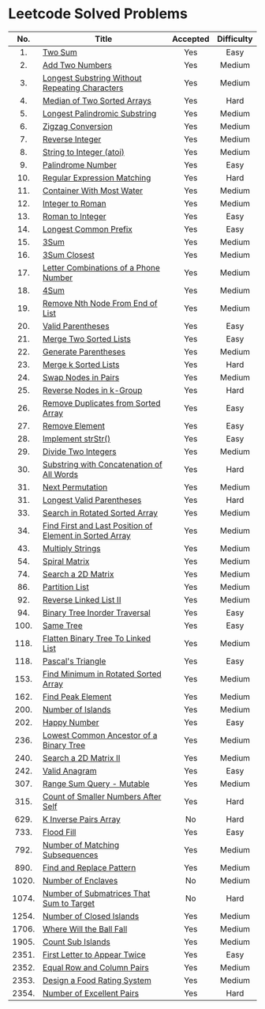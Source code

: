 # Leetcode Solved Problems

|  No.  | Title                                                                                                                                              | Accepted | Difficulty |
| :---: | -------------------------------------------------------------------------------------------------------------------------------------------------- | :------: | :--------: |
|  1.   | [Two Sum](https://leetcode.com/problems/two-sum)                                                                                                   |   Yes    |    Easy    |
|  2.   | [Add Two Numbers](https://leetcode.com/add-two-numbers)                                                                                            |   Yes    |   Medium   |
|  3.   | [Longest Substring Without Repeating Characters](https://leetcode.com/problems/longest-substring-without-repeating-characters/)                    |   Yes    |   Medium   |
|  4.   | [Median of Two Sorted Arrays](https://leetcode.com/problems/median-of-two-sorted-arrays/)                                                          |   Yes    |    Hard    |
|  5.   | [Longest Palindromic Substring](https://leetcode.com/problems/longest-palindromic-substring/)                                                      |   Yes    |   Medium   |
|  6.   | [Zigzag Conversion](https://leetcode.com/problems/zigzag-conversion/)                                                                              |   Yes    |   Medium   |
|  7.   | [Reverse Integer](https://leetcode.com/problems/reverse-integer/)                                                                                  |   Yes    |   Medium   |
|  8.   | [String to Integer (atoi)](https://leetcode.com/problems/string-to-integer-atoi/submissions/)                                                      |   Yes    |   Medium   |
|  9.   | [Palindrome Number](https://leetcode.com/problems/palindrome-number/submissions/)                                                                  |   Yes    |    Easy    |
|  10.  | [Regular Expression Matching](https://leetcode.com/problems/regular-expression-matching/)                                                          |   Yes    |    Hard    |
|  11.  | [Container With Most Water](https://leetcode.com/problems/container-with-most-water/)                                                              |   Yes    |   Medium   |
|  12.  | [Integer to Roman](https://leetcode.com/problems/integer-to-roman/)                                                                                |   Yes    |   Medium   |
|  13.  | [Roman to Integer](https://leetcode.com/problems/roman-to-integer/)                                                                                |   Yes    |    Easy    |
|  14.  | [Longest Common Prefix](https://leetcode.com/problems/longest-common-prefix/submissions/)                                                          |   Yes    |    Easy    |
|  15.  | [3Sum](https://leetcode.com/problems/3sum)                                                                                                         |   Yes    |   Medium   |
|  16.  | [3Sum Closest](https://leetcode.com/problems/3sum-closest/)                                                                                        |   Yes    |   Medium   |
|  17.  | [Letter Combinations of a Phone Number](https://leetcode.com/problems/letter-combinations-of-a-phone-number/)                                      |   Yes    |   Medium   |
|  18.  | [4Sum](https://leetcode.com/problems/4sum)                                                                                                         |   Yes    |   Medium   |
|  19.  | [Remove Nth Node From End of List](https://leetcode.com/problems/remove-nth-node-from-end-of-list/)                                                |   Yes    |   Medium   |
|  20.  | [Valid Parentheses](https://leetcode.com/problems/valid-parentheses/)                                                                              |   Yes    |    Easy    |
|  21.  | [Merge Two Sorted Lists](https://leetcode.com/problems/merge-two-sorted-lists/)                                                                    |   Yes    |    Easy    |
|  22.  | [Generate Parentheses](https://leetcode.com/problems/generate-parentheses/)                                                                        |   Yes    |   Medium   |
|  23.  | [Merge k Sorted Lists](https://leetcode.com/problems/merge-k-sorted-lists/)                                                                        |   Yes    |    Hard    |
|  24.  | [Swap Nodes in Pairs](https://leetcode.com/problems/swap-nodes-in-pairs/)                                                                          |   Yes    |   Medium   |
|  25.  | [Reverse Nodes in k-Group](https://leetcode.com/problems/reverse-nodes-in-k-group/)                                                                |   Yes    |    Hard    |
|  26.  | [Remove Duplicates from Sorted Array](https://leetcode.com/problems/remove-duplicates-from-sorted-array/)                                          |   Yes    |    Easy    |
|  27.  | [Remove Element](https://leetcode.com/problems/remove-element/)                                                                                    |   Yes    |    Easy    |
|  28.  | [Implement strStr()](https://leetcode.com/problems/implement-strstr/)                                                                              |   Yes    |    Easy    |
|  29.  | [Divide Two Integers](https://leetcode.com/problems/divide-two-integers/)                                                                          |   Yes    |   Medium   |
|  30.  | [Substring with Concatenation of All Words](https://leetcode.com/problems/substring-with-concatenation-of-all-words/)                              |   Yes    |    Hard    |
|  31.  | [Next Permutation](https://leetcode.com/problems/next-permutation/)                                                                                |   Yes    |   Medium   |
|  31.  | [Longest Valid Parentheses](https://leetcode.com/problems/longest-valid-parentheses/)                                                              |   Yes    |    Hard    |
|  33.  | [Search in Rotated Sorted Array](https://leetcode.com/problems/search-in-rotated-sorted-array/)                                                    |   Yes    |   Medium   |
|  34.  | [ Find First and Last Position of Element in Sorted Array](https://leetcode.com/problems/find-first-and-last-position-of-element-in-sorted-array/) |   Yes    |   Medium   |
|  43.  | [Multiply Strings](https://leetcode.com/problems/multiply-strings/)                                                                                |   Yes    |   Medium   |
|  54.  | [Spiral Matrix](https://leetcode.com/problems/spiral-matrix/)                                                                                      |   Yes    |   Medium   |
|  74.  | [Search a 2D Matrix](https://leetcode.com/problems/search-a-2d-matrix/)                                                                            |   Yes    |   Medium   |
|  86.  | [Partition List](https://leetcode.com/problems/partition-list/)                                                                                    |   Yes    |   Medium   |
|  92.  | [Reverse Linked List II](https://leetcode.com/problems/reverse-linked-list-ii)                                                                     |   Yes    |   Medium   |
|  94.  | [Binary Tree Inorder Traversal](https://leetcode.com/problems/binary-tree-inorder-traversal/)                                                      |   Yes    |    Easy    |
| 100.  | [Same Tree](https://leetcode.com/problems/same-tree/)                                                                                              |   Yes    |    Easy    |
| 118.  | [Flatten Binary Tree To Linked List](https://leetcode.com/problems/flatten-binary-tree-to-linked-list/)                                            |   Yes    |   Medium   |
| 118.  | [Pascal's Triangle](https://leetcode.com/problems/pascals-triangle/)                                                                               |   Yes    |    Easy    |
| 153.  | [Find Minimum in Rotated Sorted Array](https://leetcode.com/problems/find-minimum-in-rotated-sorted-array/)                                        |   Yes    |   Medium   |
| 162.  | [Find Peak Element](https://leetcode.com/problems/find-peak-element/)                                                                              |   Yes    |   Medium   |
| 200.  | [Number of Islands](https://leetcode.com/problems/number-of-islands/)                                                                              |   Yes    |   Medium   |
| 202.  | [Happy Number](https://leetcode.com/problems/happy-number/)                                                                                        |   Yes    |    Easy    |
| 236.  | [ Lowest Common Ancestor of a Binary Tree](https://leetcode.com/problems/lowest-common-ancestor-of-a-binary-tree/)                                 |   Yes    |   Medium   |
| 240.  | [Search a 2D Matrix II](https://leetcode.com/problems/search-a-2d-matrix-ii/)                                                                      |   Yes    |   Medium   |
| 242.  | [Valid Anagram](https://leetcode.com/problems/valid-anagram/)                                                                                      |   Yes    |    Easy    |
| 307.  | [Range Sum Query - Mutable](https://leetcode.com/problems/range-sum-query-mutable/)                                                                |   Yes    |   Medium   |
| 315.  | [Count of Smaller Numbers After Self](https://leetcode.com/problems/count-of-smaller-numbers-after-self/)                                          |   Yes    |    Hard    |
| 629.  | [K Inverse Pairs Array](https://leetcode.com/problems/k-inverse-pairs-array/)                                                                      |    No    |    Hard    |
| 733.  | [Flood Fill](https://leetcode.com/problems/flood-fill/)                                                                                            |   Yes    |    Easy    |
| 792.  | [ Number of Matching Subsequences](https://leetcode.com/problems/number-of-matching-subsequences/)                                                 |   Yes    |   Medium   |
| 890.  | [Find and Replace Pattern](https://leetcode.com/problems/find-and-replace-pattern/)                                                                |   Yes    |   Medium   |
| 1020. | [Number of Enclaves](https://leetcode.com/problems/number-of-enclaves/)                                                                            |    No    |   Medium   |
| 1074. | [Number of Submatrices That Sum to Target](https://leetcode.com/problems/number-of-submatrices-that-sum-to-target/)                                |    No    |    Hard    |
| 1254. | [Number of Closed Islands](https://leetcode.com/problems/number-of-closed-islands/)                                                                |   Yes    |   Medium   |
| 1706. | [Where Will the Ball Fall](https://leetcode.com/problems/where-will-the-ball-fall/)                                                                |   Yes    |   Medium   |
| 1905. | [Count Sub Islands](https://leetcode.com/problems/count-sub-islands/)                                                                              |   Yes    |   Medium   |
| 2351. | [First Letter to Appear Twice](https://leetcode.com/problems/first-letter-to-appear-twice/)                                                        |   Yes    |    Easy    |
| 2352. | [Equal Row and Column Pairs](https://leetcode.com/problems/equal-row-and-column-pairs/)                                                            |   Yes    |   Medium   |
| 2353. | [Design a Food Rating System](https://leetcode.com/problems/design-a-food-rating-system/)                                                          |   Yes    |   Medium   |
| 2354. | [Number of Excellent Pairs](https://leetcode.com/problems/number-of-excellent-pairs/)                                                              |   Yes    |    Hard    |

